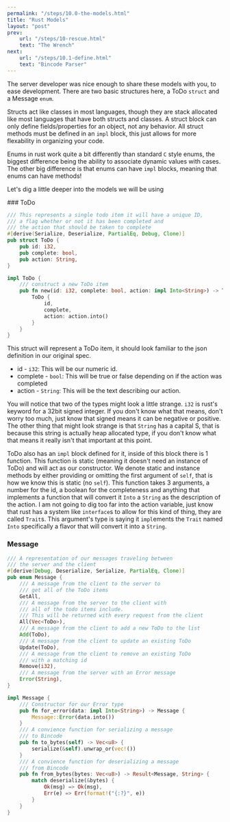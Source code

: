 ```yaml
---
permalink: "/steps/10.0-the-models.html"
title: "Rust Models"
layout: "post"
prev: 
    url: "/steps/10-rescue.html"
    text: "The Wrench"
next: 
    url: "/steps/10.1-define.html"
    text: "Bincode Parser"
---
```


<div class="explain">
<p>
The server developer was nice enough to share these models with you, to ease development.
There are two basic structures here, a ToDo <code>struct</code> and a Message <code>enum</code>.</p>
<p>
Structs act like classes in most languages, though they are stack allocated like most languages that
have both structs and classes. A struct block can only define fields/properties for an object, not any
behavior. All struct methods must be defined in an <code>impl</code> block, this just allows for more
flexability in organizing your code.
</p>
<p>
Enums in rust work quite a bit differently than standard <code>C</code> style enums, the biggest difference
being the ability to associate dynamic values with cases. The other big difference is that enums can have
<code>impl</code> blocks, meaning that enums can have methods!
</p>
<p>Let's dig a little deeper into the models we will be using</p>
</div>
### ToDo

```rust
/// This represents a single todo item it will have a unique ID,
/// a flag whether or not it has been completed and
/// the action that should be taken to complete
#[derive(Serialize, Deserialize, PartialEq, Debug, Clone)]
pub struct ToDo {
    pub id: i32,
    pub complete: bool,
    pub action: String,
}

impl ToDo {
    /// construct a new ToDo item
    pub fn new(id: i32, complete: bool, action: impl Into<String>) -> ToDo {
        ToDo {
            id,
            complete,
            action: action.into()
        }
    }
}
```
<div class="explain">
<p>This struct will represent a ToDo item, it should look familiar to the json definition in our original spec.</p>
<ul>
<li>id - <code>i32</code>: This will be our numeric id.</li>
<li>complete - <code>bool</code>: This will be true or false depending on if the action was completed</li>
<li>action - <code>String</code>: This will be the text describing our action.</li>
</ul>
<p>You will notice that two of the types might look a little strange. <code>i32</code> is rust's keyword for a 32bit signed integer. If you don't know what that means, don't worry too much, just know that signed means it can be negative or positive. The other thing that might look strange is that <code>String</code> has a capital S, that is because this string is actually heap allocated type, if you don't know what that means it really isn't that important at this point.</p>
<p>ToDo also has an <code>impl</code> block defined for it, inside of this block there is 1 function. This function is static (meaning it doesn't need an instance of ToDo) and will act as our constructor. We denote static and instance methods by either providing or omitting the first argument of <code>self</code>, that is how we know this is static (no <code>self</code>). This function takes 3 arguments, a number for the id, a boolean for the completeness and anything that implements a function that will convert it <code>Into</code> a <code>String</code> as the description of the action. I am not going to dig too far into the action variable, just know that rust has a system like <code>interface</code>s to allow for this kind of thing, they are called <code>Trait</code>s. This argument's type is saying it <code>impl</code>ements the <code>Trait</code> named <code>Into</code> specifically a flavor that will convert it into a <code>String</code>. 
</p>
</div>

### Message

```rust
/// A representation of our messages traveling between
/// the server and the client
#[derive(Debug, Deserialize, Serialize, PartialEq, Clone)]
pub enum Message {
    /// A message from the client to the server to
    /// get all of the ToDo items
    GetAll,
    /// A message from the server to the client with
    /// all of the todo items include.
    /// This will be returned with every request from the client
    All(Vec<ToDo>),
    /// A message from the client to add a new ToDo to the list
    Add(ToDo),
    /// A message from the client to update an existing ToDo
    Update(ToDo),
    /// A message from the client to remove an existing ToDo
    /// with a matching id
    Remove(i32),
    /// A message from the server with an Error message
    Error(String),
}

impl Message {
    /// Constructor for our Error type
    pub fn for_error(data: impl Into<String>) -> Message {
        Message::Error(data.into())
    }
    /// A convience function for serializing a message
    /// to Bincode
    pub fn to_bytes(self) -> Vec<u8> {
        serialize(&self).unwrap_or(vec!())
    }
    /// A convience function for deserializing a message
    /// from Bincode
    pub fn from_bytes(bytes: Vec<u8>) -> Result<Message, String> {
        match deserialize(&bytes) {
            Ok(msg) => Ok(msg),
            Err(e) => Err(format!("{:?}", e))
        }
    }
}
```